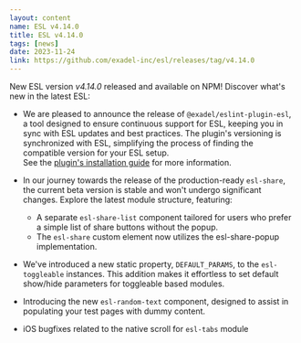 ```yaml
---
layout: content
name: ESL v4.14.0
title: ESL v4.14.0
tags: [news]
date: 2023-11-24
link: https://github.com/exadel-inc/esl/releases/tag/v4.14.0
---
```


New ESL version *v4.14.0* released and available on NPM! Discover what's new in the latest ESL:

- We are pleased to announce the release of `@exadel/eslint-plugin-esl`, a tool designed to ensure continuous support for ESL, 
  keeping you in sync with ESL updates and best practices. The plugin's versioning is synchronized with ESL, 
  simplifying the process of finding the compatible version for your ESL setup.  
  See the [plugin's installation guide](/core/esl-eslint-plugin/) for more information.

- In our journey towards the release of the production-ready `esl-share`, the current beta version is stable and won't undergo significant changes. 
  Explore the latest module structure, featuring:
    - A separate `esl-share-list` component tailored for users who prefer a simple list of share buttons without the popup.
    - The `esl-share` custom element now utilizes the esl-share-popup implementation.

- We've introduced a new static property, `DEFAULT_PARAMS`, to the `esl-toggleable` instances. 
  This addition makes it effortless to set default show/hide parameters for toggleable based modules.

- Introducing the new `esl-random-text` component, designed to assist in populating your test pages with dummy content.

- iOS bugfixes related to the native scroll for `esl-tabs` module
